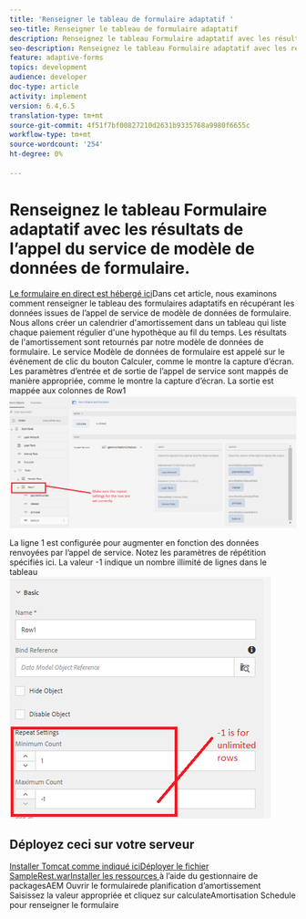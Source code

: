 ```yaml
---
title: 'Renseigner le tableau de formulaire adaptatif '
seo-title: Renseigner le tableau de formulaire adaptatif
description: Renseignez le tableau Formulaire adaptatif avec les résultats des appels de service de modèles de données de formulaire.
seo-description: Renseignez le tableau Formulaire adaptatif avec les résultats des appels de service de modèles de données de formulaire.
feature: adaptive-forms
topics: development
audience: developer
doc-type: article
activity: implement
version: 6.4,6.5
translation-type: tm+mt
source-git-commit: 4f51f7bf00827210d2631b9335768a9980f6655c
workflow-type: tm+mt
source-wordcount: '254'
ht-degree: 0%

---
```



# Renseignez le tableau Formulaire adaptatif avec les résultats de l’appel du service de modèle de données de formulaire.

[Le formulaire en direct est hébergé ici](https://forms.enablementadobe.com/content/dam/formsanddocuments/amortization/jcr:content?wcmmode=disabled)Dans cet article, nous examinons comment renseigner le tableau des formulaires adaptatifs en récupérant les données issues de l’appel de service de modèle de données de formulaire. Nous allons créer un calendrier d&#39;amortissement dans un tableau qui liste chaque paiement régulier d&#39;une hypothèque au fil du temps. Les résultats de l&#39;amortissement sont retournés par notre modèle de données de formulaire. Le service Modèle de données de formulaire est appelé sur le événement de clic du bouton Calculer, comme le montre la capture d’écran. Les paramètres d’entrée et de sortie de l’appel de service sont mappés de manière appropriée, comme le montre la capture d’écran. La sortie est mappée aux colonnes de Row1![clickevent](assets/amortization.PNG)

La ligne 1 est configurée pour augmenter en fonction des données renvoyées par l’appel de service. Notez les paramètres de répétition spécifiés ici. La valeur -1 indique un nombre illimité de lignes dans le tableau![Rangée1.](assets/rowconfiguration.PNG)

## Déployez ceci sur votre serveur

[Installer Tomcat comme indiqué ici](/help/forms/ic-print-channel-tutorial/partone.md)[Déployer le fichier SampleRest.war](https://forms.enablementadobe.com/content/DemoServerBundles/SampleRest.war)[Installer les ressources ](assets/amortizationschedule.zip) à l’aide du gestionnaire de packagesAEM Ouvrir le formulaire[](http://localhost:4502/content/dam/formsanddocuments/amortization/jcr:content?wcmmode=disabled)de planification d’amortissement Saisissez la valeur appropriée et cliquez sur calculateAmortisation Schedule pour renseigner le formulaire

